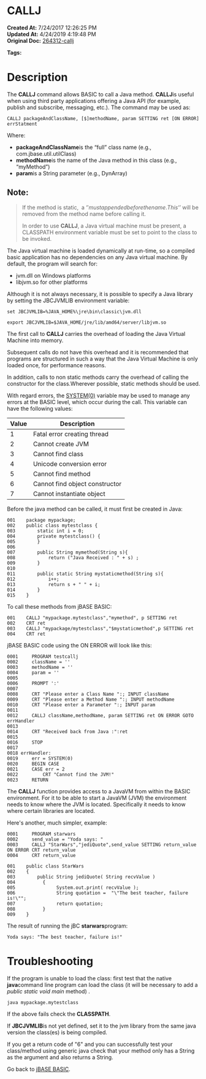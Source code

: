 # CALLJ

**Created At:** 7/24/2017 12:26:25 PM  
**Updated At:** 4/24/2019 4:19:48 PM  
**Original Doc:** [264312-callj](https://docs.jbase.com/36868-jbase-basic/264312-callj)  

**Tags:**
<badge text='caljee' vertical='middle' />
<badge text='java' vertical='middle' />
<badge text='callj' vertical='middle' />

# Description

The **CALLJ** command allows BASIC to call a Java method. **CALLJ**is useful when using third party applications offering a Java API (for example, publish and subscribe, messaging, etc.). The command may be used as:

```
CALLJ packageAndClassName, [$]methodName, param SETTING ret [ON ERROR] errStatment
```

Where:

- **packageAndClassName**is the “full” class name (e.g., com.jbase.util.utilClass)
- **methodName**is the name of the Java method in this class (e.g., “myMethod”)
- **param**is a String parameter (e.g., DynArray)


## Note:


> If the method is static,  a ‘$' must appended before the name.  This ‘$’ will be removed from the method name before calling it.
> 
> In order to use **CALLJ**, a Java virtual machine must be present, a CLASSPATH environment variable must be set to point to the class to be invoked.


The Java virtual machine is loaded dynamically at run-time, so a compiled basic application has no dependencies on any Java virtual machine. By default, the program will search for:

- jvm.dll on Windows platforms
- libjvm.so for other platforms


Although it is not always necessary, it is possible to specify a Java library by setting the JBCJVMLIB environment variable:

```
set JBCJVMLIB=%JAVA_HOME%\jre\bin\classic\jvm.dll
```

```
export JBCJVMLIB=$JAVA_HOME/jre/lib/amd64/server/libjvm.so
```

The first call to **CALLJ** carries the overhead of loading the Java Virtual Machine into memory.

Subsequent calls do not have this overhead and it is recommended that programs are structured in such a way that the Java Virtual Machine is only loaded once, for performance reasons.

In addition, calls to non static methods carry the overhead of calling the constructor for the class.Wherever possible, static methods should be used.

With regard errors, the [SYSTEM(0)](282982-system-functions) variable may be used to manage any errors at the BASIC level, which occur during the call. This variable can have the following values:


| Value | Description |
| --- | --- |
| 1<br> | Fatal error creating thread<br> |
| 2<br> | Cannot create JVM<br> |
| 3<br> | Cannot find class<br> |
| 4<br> | Unicode conversion error<br> |
| 5<br> | Cannot find method<br> |
| 6<br> | Cannot find object constructor<br> |
| 7<br> | Cannot instantiate object<br> |




Before the java method can be called, it must first be created in Java:

```
001    package mypackage;
002    public class mytestclass {
003        static int i = 0;
004        private mytestclass() {
005        }
006
007        public String mymethod(String s){
008            return ("Java Received : " + s) ;
009        }
010
011        public static String mystaticmethod(String s){
012            i++;
013            return s + " " + i;
014        }
015    }
```

To call these methods from jBASE BASIC:

```
001    CALLJ "mypackage.mytestclass","mymethod", p SETTING ret
002    CRT ret
003    CALLJ "mypackage/mytestclass","$mystaticmethod",p SETTING ret
004    CRT ret
```

jBASE BASIC code using the ON ERROR will look like this:

```
0001     PROGRAM testcallj
0002     className = ''
0003     methodName = ''
0004     param = ''
0005
0006     PROMPT ':'
0007
0008     CRT "Please enter a Class Name ":; INPUT className
0009     CRT "Please enter a Method Name ":; INPUT methodName
0010     CRT "Please enter a Parameter ":; INPUT param
0011
0012     CALLJ className,methodName, param SETTING ret ON ERROR GOTO errHandler
0013
0014     CRT "Received back from Java :":ret
0015
0016     STOP
0017
0018 errHandler:
0019     err = SYSTEM(0)
0020     BEGIN CASE
0021     CASE err = 2
0022         CRT "Cannot find the JVM!"
0023     RETURN
```



The **CALLJ** function provides access to a JavaVM from within the BASIC environment. For it to be able to start a JavaVM (JVM) the environment needs to know where the JVM is located. Specifically it needs to know where certain libraries are located.

Here's another, much simpler, example:

```
0001     PROGRAM starwars
0002     send_value = "Yoda says: "
0003     CALLJ "StarWars","jediQuote",send_value SETTING return_value ON ERROR CRT return_value
0004     CRT return_value
```

```
001    public class StarWars
002    {
003        public String jediQuote( String recvValue )
004          {
005               System.out.print( recvValue );
006               String quotation =  "\"The best teacher, failure is!\"";
007               return quotation;
008          }
009    }
```

The result of running the jBC **starwars**program:

```
Yoda says: "The best teacher, failure is!"
```

# Troubleshooting

If the program is unable to load the class: first test that the native **java**command line program can load the class (it will be necessary to add a *public static void main* method) .

```
java mypackage.mytestclass
```

If the above fails check the **CLASSPATH**.

If **JBCJVMLIB**is not yet defined, set it to the jvm library from the same java version the class(es) is being compiled.

If you get a return code of "6" and you can successfully test your class/method using generic java check that your method only has a String as the argument and also returns a String.



Go back to [jBASE BASIC](263498-jbase-basic).
